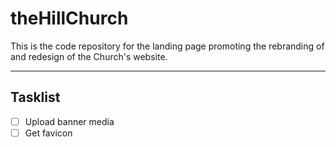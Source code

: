 # theHillChurch
This is the code repository for the landing page promoting the rebranding of and redesign of the Church's website.

---

## Tasklist
- [ ] Upload banner media
- [ ] Get favicon
